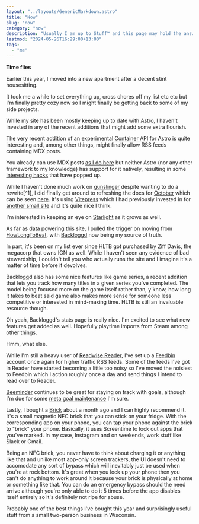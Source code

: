 ```yaml
---
layout: "../layouts/GenericMarkdown.astro"
title: "Now"
slug: "now"
category: "now"
description: "Usually I am up to Stuff™️ and this page may hold the answers you seek"
lastmod: "2024-05-26T16:29:00+13:00"
tags:
  - "me"
---
```


**Time flies**

Earlier this year, I moved into a new apartment after a decent stint housesitting.

It took me a while to set everything up, cross chores off my list etc etc but I'm finally pretty cozy now so I might finally be getting back to some of my side projects.

While my site has been mostly keeping up to date with Astro, I haven't invested in any of the recent additions that might add some extra flourish.

The very recent addition of an experimental [Container API](https://astro.build/blog/astro-490/) for Astro is quite interesting and, among other things, might finally allow RSS feeds containing MDX posts.

You already can use MDX posts [as I do here](https://utf9k.net/rss.xml) but neither Astro (nor any other framework to my knowledge) has support for it natively, resulting in some [interesting hacks](https://scottwillsey.com/rss-pt2/) that have popped up.

While I haven't done much work on [gunslinger](https://gunslinger.utf9k.net) despite wanting to do a rewrite[^1], I did finally get around to refreshing the docs for [October](https://october.utf9k.net) which can be seen [here](https://october.utf9k.net). It's using [Vitepress](vitepress.dev) which I had previously invested in for [another small site](dotfiles.utf9k.net) and it's quite nice I think.

I'm interested in keeping an eye on [Starlight](https://starlight.astro.build) as it grows as well.

As far as data powering this site, I pulled the trigger on moving from [HowLongToBeat](https://howlongtobeat.com/user/sentry), with [Backloggd](https://backloggd.com/u/utf9k) now being my source of truth.

In part, it's been on my list ever since HLTB got purchased by Ziff Davis, the megacorp that owns IGN as well. While I haven't seen any evidence of bad stewardship, I couldn't tell you who actually runs the site and I imagine it's a matter of time before it devolves.

Backloggd also has some nice features like game series, a recent addition that lets you track how many titles in a given series you've completed. The model being focused more on the game itself rather than, y'know, how long it takes to beat said game also makes more sense for someone less competitive or interested in mind-maxing time. HLTB is still an invaluable resource though.

Oh yeah, Backloggd's stats page is really nice. I'm excited to see what new features get added as well. Hopefully playtime imports from Steam among other things.

Hmm, what else.

While I'm still a heavy user of [Readwise Reader](https://read.readwise.io), I've set up a [Feedbin](https://feedbin.com) account once again for higher traffic RSS feeds. Some of the feeds I've got in Reader have started becoming a little too noisy so I've moved the noisiest to Feedbin which I action roughly once a day and send things I intend to read over to Reader.

[Beeminder](https://beeminder.com) continues to be great for staying on track with goals, although I'm due for some [meta goal maintenance](https://blog.beeminder.com/calendial/) I'm sure.

Lastly, I bought a [Brick](https://getbrick.app/shop) about a month ago and I can highly recommend it. It's a small magnetic NFC brick that you can stick on your fridge. With the corresponding app on your phone, you can tap your phone against the brick to "brick" your phone. Basically, it uses Screentime to lock out apps that you've marked. In my case, Instagram and on weekends, work stuff like Slack or Gmail.

Being an NFC brick, you never have to think about charging it or anything like that and unlike most app-only screen trackers, the UI doesn't need to accomodate any sort of bypass which will inevitably just be used when you're at rock bottom. It's great when you lock up your phone then you can't do anything to work around it because your brick is physically at home or something like that. You can do an emergency bypass should the need arrive although you're only able to do it 5 times before the app disables itself entirely so it's definitely not ripe for abuse.

Probably one of the best things I've bought this year and surprisingly useful stuff from a small two-person business in Wisconsin.